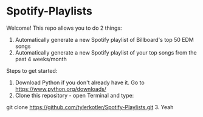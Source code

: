 # Spotify-Playlists
Welcome! This repo allows you to do 2 things:
1. Automatically generate a new Spotify playlist of Billboard's top 50 EDM songs
2. Automatically generate a new Spotify playlist of your top songs from the past 4 weeks/month

Steps to get started:
1. Download Python if you don't already have it. Go to https://www.python.org/downloads/
2. Clone this repository - open Terminal and type: 

git clone https://github.com/tylerkotler/Spotify-Playlists.git
3. Yeah

